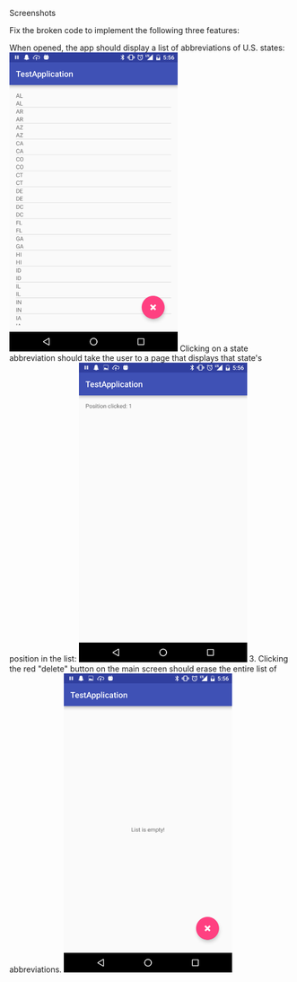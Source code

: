 Screenshots

Fix the broken code to implement the following three features:

When opened, the app should display a list of abbreviations of U.S. states:
<img src="./screenshots/screen1.png" width="300">
Clicking on a state abbreviation should take the user to a page that displays that state's position in the list:
<img src="./screenshots/screen2.png" width="300">
3. Clicking the red "delete" button on the main screen should erase the entire list of abbreviations.
<img src="./screenshots/screen3.png" width="300">
